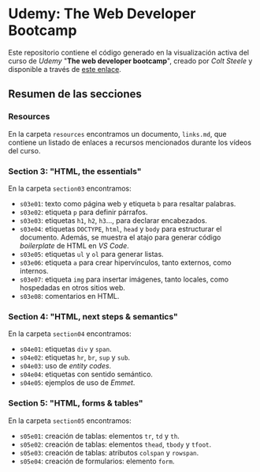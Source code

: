 # Udemy: The Web Developer Bootcamp

Este repositorio contiene el código generado en la visualización activa del curso de _Udemy_ "**The web developer bootcamp**", creado por _Colt Steele_ y disponible a través de [este enlace](https://www.udemy.com/course/the-web-developer-bootcamp/).

## Resumen de las secciones

### Resources

En la carpeta `resources` encontramos un documento, `links.md`, que contiene un listado de enlaces a recursos mencionados durante los vídeos del curso.

### Section 3: "HTML, the essentials"

En la carpeta `section03` encontramos:

-   `s03e01`: texto como página web y etiqueta `b` para resaltar palabras.
-   `s03e02`: etiqueta `p` para definir párrafos.
-   `s03e03`: etiquetas `h1`, `h2`, `h3`..., para declarar encabezados.
-   `s03e04`: etiquetas `DOCTYPE`, `html`, `head` y `body` para estructurar el documento. Además, se muestra el atajo para generar código _boilerplate_ de HTML en _VS Code_.
-   `s03e05`: etiquetas `ul` y `ol` para generar listas.
-   `s03e06`: etiqueta `a` para crear hipervínculos, tanto externos, como internos.
-   `s03e07`: etiqueta `img` para insertar imágenes, tanto locales, como hospedadas en otros sitios web.
-   `s03e08`: comentarios en HTML.

### Section 4: "HTML, next steps & semantics"

En la carpeta `section04` encontramos:

-   `s04e01`: etiquetas `div` y `span`.
-   `s04e02`: etiquetas `hr`, `br`, `sup` y `sub`.
-   `s04e03`: uso de _entity codes_.
-   `s04e04`: etiquetas con sentido semántico.
-   `s04e05`: ejemplos de uso de _Emmet_.

### Section 5: "HTML, forms & tables"

En la carpeta `section05` encontramos:

-   `s05e01`: creación de tablas: elementos `tr`, `td` y `th`.
-   `s05e02`: creación de tablas: elementos `thead`, `tbody` y `tfoot`.
-   `s05e03`: creación de tablas: atributos `colspan` y `rowspan`.
-   `s05e04`: creación de formularios: elemento `form`.
